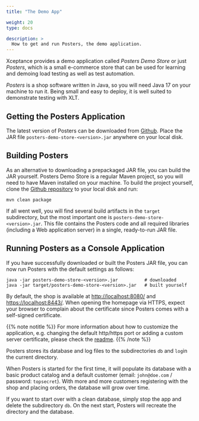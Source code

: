 ```yaml
---
title: "The Demo App"

weight: 20
type: docs

description: >
  How to get and run Posters, the demo application.
---
```


Xceptance provides a demo application called *Posters Demo Store* or just *Posters*, which is a small e-commerce store that can be used for learning and demoing load testing as well as test automation. 

*Posters* is a shop software written in Java, so you will need Java 17 on your machine to run it. Being small and easy to deploy, it is well suited to demonstrate testing with XLT.

## Getting the Posters Application

The latest version of Posters can be downloaded from [Github](https://github.com/Xceptance/posters-demo-store/releases). Place the JAR file `posters-demo-store-<version>.jar` anywhere on your local disk.


## Building Posters

As an alternative to downloading a prepackaged JAR file, you can build the JAR yourself. Posters Demo Store is a regular Maven project, so you will need to have Maven installed on your machine. To build the project yourself, clone the [Github repository](https://github.com/Xceptance/posters-demo-store) to your local disk and run:

```
mvn clean package
```

If all went well, you will find several build artifacts in the `target` subdirectory, but the most important one is `posters-demo-store-<version>.jar`. This file contains the Posters code and all required libraries (including a Web application server) in a single, ready-to-run JAR file.

## Running Posters as a Console Application

If you have successfully downloaded or built the Posters JAR file, you can now run Posters with the default settings as follows:  

```
java -jar posters-demo-store-<version>.jar          # downloaded
java -jar target/posters-demo-store-<version>.jar   # built yourself
```

By default, the shop is available at [http://localhost:8080/](http://localhost:8080/) and [https://localhost:8443/](https://localhost:8443/). When opening the homepage via HTTPS, expect your browser to complain about the certificate since Posters comes with a self-signed certificate.

{{% note notitle %}}
For more information about how to customize the application, e.g. changing the default http/https port or adding a custom server certificate, please check the [readme](https://github.com/Xceptance/posters-demo-store#customizing-posters).
{{% /note %}}

Posters stores its database and log files to the subdirectories `db` and `log`in the current directory.

When Posters is started for the first time, it will populate its database with a basic product catalog and a default customer (email: `john@doe.com` / password: `topsecret`). With more and more customers registering with the shop and placing orders, the database will grow over time.

If you want to start over with a clean database, simply stop the app and delete the subdirectory `db`. On the next start, Posters will recreate the directory and the database.